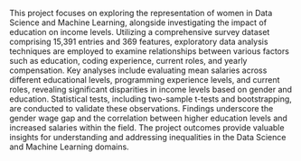 This project focuses on exploring the representation of women in Data Science and Machine Learning, alongside investigating the impact of education on income levels. Utilizing a comprehensive survey dataset comprising 15,391 entries and 369 features, exploratory data analysis techniques are employed to examine relationships between various factors such as education, coding experience, current roles, and yearly compensation. Key analyses include evaluating mean salaries across different educational levels, programming experience levels, and current roles, revealing significant disparities in income levels based on gender and education. Statistical tests, including two-sample t-tests and bootstrapping, are conducted to validate these observations. Findings underscore the gender wage gap and the correlation between higher education levels and increased salaries within the field. The project outcomes provide valuable insights for understanding and addressing inequalities in the Data Science and Machine Learning domains.

